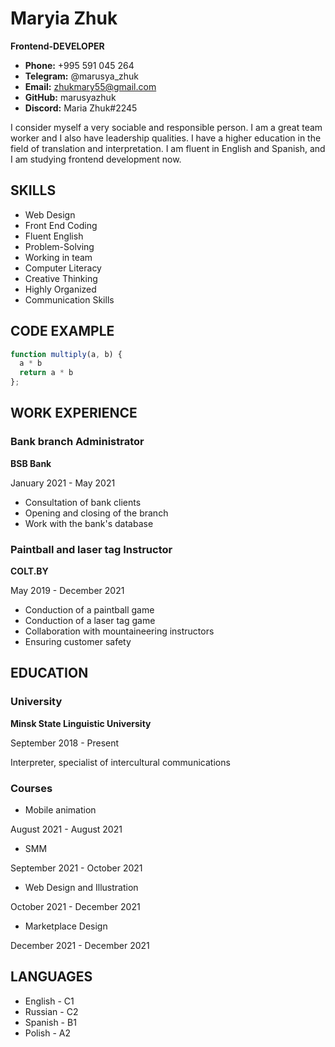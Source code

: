 # Maryia __Zhuk__






__Frontend-DEVELOPER__

* __Phone:__ +995 591 045 264
* __Telegram:__ @marusya_zhuk
* __Email:__ zhukmary55@gmail.com
* __GitHub:__ marusyazhuk
* __Discord:__ Maria Zhuk#2245 


I consider myself a very sociable and responsible person. I am a great team worker and I also have leadership qualities. I have a higher education in the field of translation and interpretation. I am fluent in English and Spanish, and I am studying frontend development now. 

## SKILLS

* Web Design
* Front End Coding
* Fluent English
* Problem-Solving
* Working in team
* Computer Literacy
* Creative Thinking
* Highly Organized
* Communication Skills


## CODE EXAMPLE
```javascript
function multiply(a, b) {
  a * b
  return a * b
};
```


## WORK EXPERIENCE
### Bank branch Administrator
__BSB Bank__

January 2021 - May 2021
* Consultation of bank clients
* Opening and closing of the branch
* Work with the bank's database

### Paintball and laser tag Instructor
__COLT.BY__

May 2019 - December 2021
* Conduction of a paintball game
* Conduction of a laser tag game
* Collaboration with mountaineering instructors
* Ensuring customer safety

## EDUCATION
### University
__Minsk State Linguistic University__

September 2018 - Present


Interpreter, specialist of intercultural
communications


### Courses
* Mobile animation 


August 2021 - August 2021


* SMM


September 2021 - October 2021


* Web Design and Illustration


October 2021 - December 2021


* Marketplace Design 


December 2021 - December 2021

## LANGUAGES
* English - C1
* Russian - C2
* Spanish - B1
* Polish - A2
